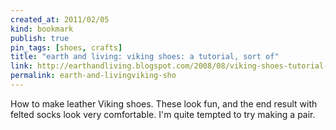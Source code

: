 ```yaml
---
created_at: 2011/02/05
kind: bookmark
publish: true
pin_tags: [shoes, crafts]
title: "earth and living: viking shoes: a tutorial, sort of"
link: http://earthandliving.blogspot.com/2008/08/viking-shoes-tutorial-sort-of.html
permalink: earth-and-livingviking-sho
---
```


How to make leather Viking shoes. These look fun, and the end result with felted socks look very comfortable. I'm quite tempted to try making a pair.
